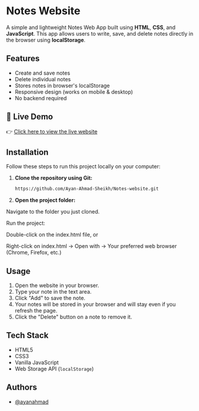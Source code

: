 
# Notes Website

A simple and lightweight Notes Web App built using **HTML**, **CSS**, and **JavaScript**. This app allows users to write, save, and delete notes directly in the browser using **localStorage**.


## Features

- Create and save notes
- Delete individual notes
- Stores notes in browser's localStorage
- Responsive design (works on mobile & desktop)
- No backend required


## 🚀 Live Demo

👉 [Click here to view the live website](https://ayan-ahmad-sheikh.github.io/Notes-website/)


## Installation

Follow these steps to run this project locally on your computer:

1. **Clone the repository using Git:**

   ```bash
   https://github.com/Ayan-Ahmad-Sheikh/Notes-website.git

2. **Open the project folder:**

Navigate to the folder you just cloned.

Run the project:

Double-click on the index.html file, or

Right-click on index.html → Open with → Your preferred web browser (Chrome, Firefox, etc.)
    
## Usage

1. Open the website in your browser.
2. Type your note in the text area.
3. Click "Add" to save the note.
4. Your notes will be stored in your browser and will stay even if you refresh the page.
5. Click the "Delete" button on a note to remove it.

## Tech Stack

- HTML5  
- CSS3  
- Vanilla JavaScript  
- Web Storage API (`localStorage`)


## Authors

- [@ayanahmad](https://github.com/ayanahmad)